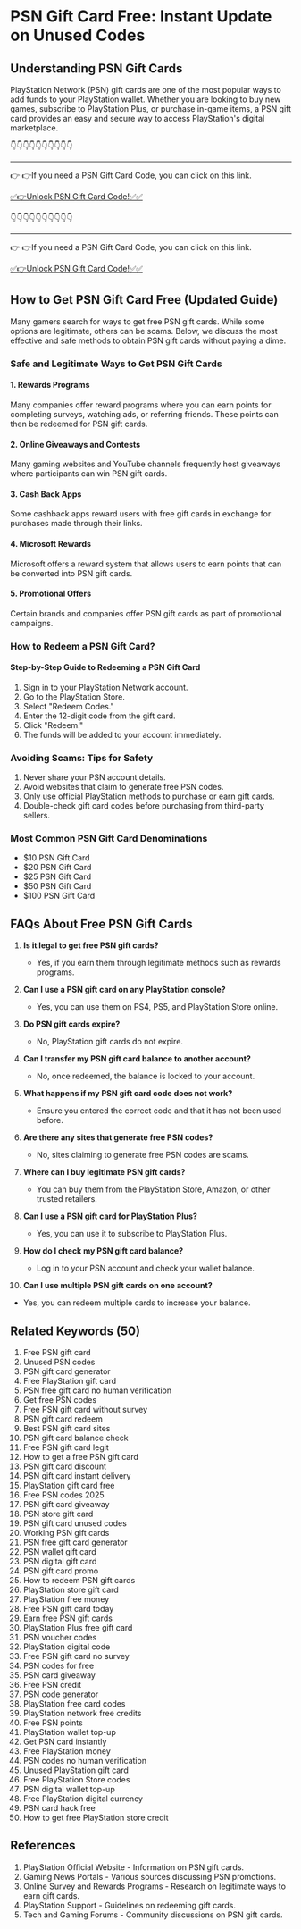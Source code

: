 # **PSN Gift Card Free: Instant Update on Unused Codes**

## **Understanding PSN Gift Cards**

PlayStation Network (PSN) gift cards are one of the most popular ways to add funds to your PlayStation wallet. Whether you are looking to buy new games, subscribe to PlayStation Plus, or purchase in-game items, a PSN gift card provides an easy and secure way to access PlayStation's digital marketplace.

👇👇👇👇👇👇👇👇👇👇

---

👉 👉If you need a PSN Gift Card Code, you can click on this link.

[✅👉Unlock PSN Gift Card Code!✅✅ ](https://therewardgate.com/free-psn/)

👇👇👇👇👇👇👇👇👇👇

---

👉 👉If you need a PSN Gift Card Code, you can click on this link.

[✅👉Unlock PSN Gift Card Code!✅✅ ](https://therewardgate.com/free-psn/)


## **How to Get PSN Gift Card Free (Updated Guide)**

Many gamers search for ways to get free PSN gift cards. While some options are legitimate, others can be scams. Below, we discuss the most effective and safe methods to obtain PSN gift cards without paying a dime.

### **Safe and Legitimate Ways to Get PSN Gift Cards**

#### **1. Rewards Programs**
Many companies offer reward programs where you can earn points for completing surveys, watching ads, or referring friends. These points can then be redeemed for PSN gift cards.

#### **2. Online Giveaways and Contests**
Many gaming websites and YouTube channels frequently host giveaways where participants can win PSN gift cards.

#### **3. Cash Back Apps**
Some cashback apps reward users with free gift cards in exchange for purchases made through their links.

#### **4. Microsoft Rewards**
Microsoft offers a reward system that allows users to earn points that can be converted into PSN gift cards.

#### **5. Promotional Offers**
Certain brands and companies offer PSN gift cards as part of promotional campaigns.

### **How to Redeem a PSN Gift Card?**

#### **Step-by-Step Guide to Redeeming a PSN Gift Card**

1. Sign in to your PlayStation Network account.
2. Go to the PlayStation Store.
3. Select "Redeem Codes."
4. Enter the 12-digit code from the gift card.
5. Click "Redeem."
6. The funds will be added to your account immediately.

### **Avoiding Scams: Tips for Safety**

1. Never share your PSN account details.
2. Avoid websites that claim to generate free PSN codes.
3. Only use official PlayStation methods to purchase or earn gift cards.
4. Double-check gift card codes before purchasing from third-party sellers.

### **Most Common PSN Gift Card Denominations**

- $10 PSN Gift Card
- $20 PSN Gift Card
- $25 PSN Gift Card
- $50 PSN Gift Card
- $100 PSN Gift Card

## **FAQs About Free PSN Gift Cards**

1. **Is it legal to get free PSN gift cards?**
   - Yes, if you earn them through legitimate methods such as rewards programs.

2. **Can I use a PSN gift card on any PlayStation console?**
   - Yes, you can use them on PS4, PS5, and PlayStation Store online.

3. **Do PSN gift cards expire?**
   - No, PlayStation gift cards do not expire.

4. **Can I transfer my PSN gift card balance to another account?**
   - No, once redeemed, the balance is locked to your account.

5. **What happens if my PSN gift card code does not work?**
   - Ensure you entered the correct code and that it has not been used before.

6. **Are there any sites that generate free PSN codes?**
   - No, sites claiming to generate free PSN codes are scams.

7. **Where can I buy legitimate PSN gift cards?**
   - You can buy them from the PlayStation Store, Amazon, or other trusted retailers.

8. **Can I use a PSN gift card for PlayStation Plus?**
   - Yes, you can use it to subscribe to PlayStation Plus.

9. **How do I check my PSN gift card balance?**
   - Log in to your PSN account and check your wallet balance.

10. **Can I use multiple PSN gift cards on one account?**
   - Yes, you can redeem multiple cards to increase your balance.

## **Related Keywords (50)**

1. Free PSN gift card  
2. Unused PSN codes  
3. PSN gift card generator  
4. Free PlayStation gift card  
5. PSN free gift card no human verification  
6. Get free PSN codes  
7. Free PSN gift card without survey  
8. PSN gift card redeem  
9. Best PSN gift card sites  
10. PSN gift card balance check  
11. Free PSN gift card legit  
12. How to get a free PSN gift card  
13. PSN gift card discount  
14. PSN gift card instant delivery  
15. PlayStation gift card free  
16. Free PSN codes 2025  
17. PSN gift card giveaway  
18. PSN store gift card  
19. PSN gift card unused codes  
20. Working PSN gift cards  
21. PSN free gift card generator  
22. PSN wallet gift card  
23. PSN digital gift card  
24. PSN gift card promo  
25. How to redeem PSN gift cards  
26. PlayStation store gift card  
27. PlayStation free money  
28. Free PSN gift card today  
29. Earn free PSN gift cards  
30. PlayStation Plus free gift card  
31. PSN voucher codes  
32. PlayStation digital code  
33. Free PSN gift card no survey  
34. PSN codes for free  
35. PSN card giveaway  
36. Free PSN credit  
37. PSN code generator  
38. PlayStation free card codes  
39. PlayStation network free credits  
40. Free PSN points  
41. PlayStation wallet top-up  
42. Get PSN card instantly  
43. Free PlayStation money  
44. PSN codes no human verification  
45. Unused PlayStation gift card  
46. Free PlayStation Store codes  
47. PSN digital wallet top-up  
48. Free PlayStation digital currency  
49. PSN card hack free  
50. How to get free PlayStation store credit  

## **References**

1. PlayStation Official Website - Information on PSN gift cards.  
2. Gaming News Portals - Various sources discussing PSN promotions.  
3. Online Survey and Rewards Programs - Research on legitimate ways to earn gift cards.  
4. PlayStation Support - Guidelines on redeeming gift cards.  
5. Tech and Gaming Forums - Community discussions on PSN gift cards.  
